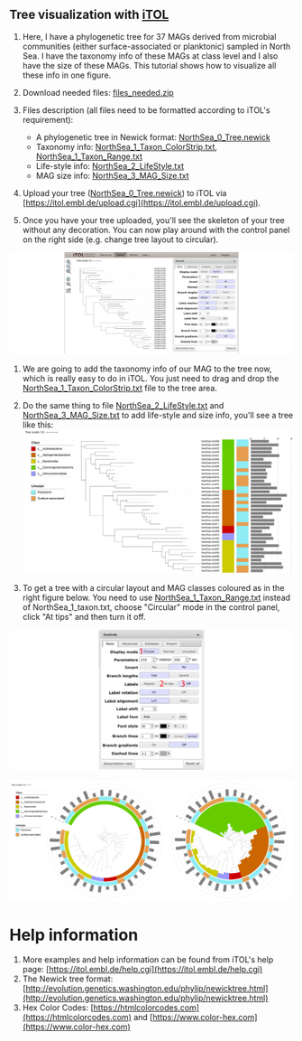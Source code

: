 
## Tree visualization with [iTOL](https://itol.embl.de)

1. Here, I have a phylogenetic tree for 37 MAGs derived from microbial communities (either surface-associated or planktonic) sampled in North Sea.
I have the taxonomy info of these MAGs at class level and I also have the size of these MAGs.
This tutorial shows how to visualize all these info in one figure.

1. Download needed files: [files_needed.zip](files_needed.zip)

1. Files description (all files need to be formatted according to iTOL's requirement):

    + A phylogenetic tree in Newick format: [NorthSea_0_Tree.newick](NorthSea_0_Tree.newick)
    + Taxonomy info: [NorthSea_1_Taxon_ColorStrip.txt](NorthSea_1_Taxon_ColorStrip.txt), [NorthSea_1_Taxon_Range.txt](NorthSea_1_Taxon_Range.txt)
    + Life-style info: [NorthSea_2_LifeStyle.txt](NorthSea_2_LifeStyle.txt)
    + MAG size info: [NorthSea_3_MAG_Size.txt](NorthSea_3_MAG_Size.txt)


1. Upload your tree ([NorthSea_0_Tree.newick](NorthSea_0_Tree.newick)) to iTOL via [https://itol.embl.de/upload.cgi](https://itol.embl.de/upload.cgi).


1. Once you have your tree uploaded, you'll see the skeleton of your tree without any decoration. 
You can now play around with the control panel on the right side (e.g. change tree layout to circular).

![Step_1](figures/Step_1.jpg)


1. We are going to add the taxonomy info of our MAG to the tree now, which is really easy to do in iTOL. 
You just need to drag and drop the [NorthSea_1_Taxon_ColorStrip.txt](NorthSea_1_Taxon_ColorStrip.txt) file to the tree area.


1. Do the same thing to file [NorthSea_2_LifeStyle.txt](NorthSea_2_LifeStyle.txt) and [NorthSea_3_MAG_Size.txt](NorthSea_3_MAG_Size.txt) to add life-style and size info, you'll see a tree like this:
![Layout_Normal](figures/Layout_Normal.jpg)


1. To get a tree with a circular layout and MAG classes coloured as in the right figure below. 
You need to use [NorthSea_1_Taxon_Range.txt](NorthSea_1_Taxon_Range.txt) instead of NorthSea_1_taxon.txt,
choose "Circular" mode in the control panel, click "At tips" and then turn it off.

![Step_2](figures/Step_2.jpg)

![Layout_Circular](figures/Layout_Circular.jpg)


# Help information

1. More examples and help information can be found from iTOL's help page: [https://itol.embl.de/help.cgi](https://itol.embl.de/help.cgi)
1. The Newick tree format: [http://evolution.genetics.washington.edu/phylip/newicktree.html](http://evolution.genetics.washington.edu/phylip/newicktree.html)
1. Hex Color Codes: [https://htmlcolorcodes.com](https://htmlcolorcodes.com) and [https://www.color-hex.com](https://www.color-hex.com)
